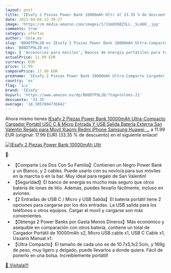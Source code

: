 ```yaml
---
layout: post
title: 'IEsafy 2 Piezas Power Bank 10000mAh Ultr al 33.35 % de descuento'
date: 2021-04-04 12:39:27
image: 'https://m.media-amazon.com/images/I/31mQV6BZ3LL._SL400_.jpg'
comments: true
category: ofertas
author: 'tole.es'
slug: 'B08DTP9L2B-es IEsafy 2 Piezas Power Bank 10000mAh Ultra-Compacto...'
sku: 'B08DTP9L2B-es'
tags: [ 'Accesorios para móviles','Bancos de energía portátiles para teléfonos móviles','Cargadores para móviles','Comunicación móvil y accesorios','Electrónica','iesafy','iphone', ]
actualPrice: 11.99 EUR
currency: EUR
price: 11.99
comparePrice: 17.99 EUR
prodname: 'IEsafy 2 Piezas Power Bank 10000mAh Ultra-Compacto Cargador Portátil USC C & Micro Entrada Y USB Salida Batería Externa San Valentin Regalo para Movil Xiaomi Redmi iPhone Samsung Huawei …'
country: 'es'
flag: '🇪🇸'
brand: 'IEsafy'
buyurl: 'https://www.amazon.es/dp/B08DTP9L2B/?tag=tolees-21'
descuento: '33.35'
average: '18.3057894736842'
---
```


Ahora mismo tienes [IEsafy 2 Piezas Power Bank 10000mAh Ultra-Compacto Cargador Portátil USC C & Micro Entrada Y USB Salida Batería Externa San Valentin Regalo para Movil Xiaomi Redmi iPhone Samsung Huawei …](https://www.amazon.es/dp/B08DTP9L2B/?tag=tolees-21) a 11.99 EUR (original: 17.99 EUR) (33.35 %  de descuento) en el siguiente enlace!

[![IEsafy 2 Piezas Power Bank 10000mAh Ultr](https://m.media-amazon.com/images/I/31mQV6BZ3LL._SL400_.jpg)](https://www.amazon.es/dp/B08DTP9L2B/?tag=tolees-21)

🔎:

- 【Comparte Los Dos Con Su Familia】Contienen un Negro Power Bank y un Blanco, y 2 cables. Puede usarlo con su novio/a para sus móviles en la marcha o en la bar. Muy ideal para regalo de San Valentin!
- 【Seguridad】El banco de energía es mucho más seguro que otros batería de iones de litio. Además, puedes llevarlo fácilmente, incluso en aviones.
- 【2 Entradas de USB C / Micro y USB Salida】El batería portátil tiene 2 opciones para cargarse por los dos entradas. La USB salida para los teléfonos o otros equipos. Cargar el movil y cargarse son más convenientes.
- 【Obtenga 2 Power Banks por Gasta Menos Dineros】Más económico y asequible en comparación con otros batería, contiene un total de Cargador Portátil de 10000mAh x2, Micro USB cable x1, USB C Cable x1, Usuario Manual x1.
- 【Ultra Compacto】El tamaño de cada uno es de 10.7x5,1x2.5cm, y 169g de peso, muy ligero y delgado, puede llevarlos a donde quiera. Fácil de ponerlo en una bolsa. Increíblemente portátil!

[🛒 Visítala!!!](https://www.amazon.es/dp/B08DTP9L2B/?tag=tolees-21)
